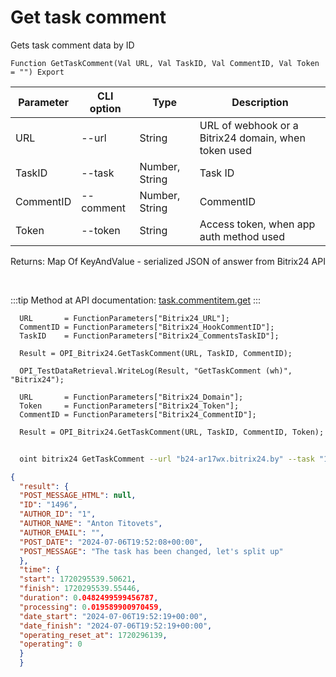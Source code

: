 ﻿---
sidebar_position: 2
---

# Get task comment
 Gets task comment data by ID



`Function GetTaskComment(Val URL, Val TaskID, Val CommentID, Val Token = "") Export`

  | Parameter | CLI option | Type | Description |
  |-|-|-|-|
  | URL | --url | String | URL of webhook or a Bitrix24 domain, when token used |
  | TaskID | --task | Number, String | Task ID |
  | CommentID | --comment | Number, String | CommentID |
  | Token | --token | String | Access token, when app auth method used |

  
  Returns:  Map Of KeyAndValue - serialized JSON of answer from Bitrix24 API

<br/>

:::tip
Method at API documentation: [task.commentitem.get](https://dev.1c-bitrix.ru/rest_help/tasks/task/commentitem/get.php)
:::
<br/>


```bsl title="Code example"
  URL       = FunctionParameters["Bitrix24_URL"];
  CommentID = FunctionParameters["Bitrix24_HookCommentID"];
  TaskID    = FunctionParameters["Bitrix24_CommentsTaskID"];
  
  Result = OPI_Bitrix24.GetTaskComment(URL, TaskID, CommentID);
  
  OPI_TestDataRetrieval.WriteLog(Result, "GetTaskComment (wh)", "Bitrix24");
  
  URL       = FunctionParameters["Bitrix24_Domain"];
  Token     = FunctionParameters["Bitrix24_Token"];
  CommentID = FunctionParameters["Bitrix24_CommentID"];
  
  Result = OPI_Bitrix24.GetTaskComment(URL, TaskID, CommentID, Token);
```



```sh title="CLI command example"
    
  oint bitrix24 GetTaskComment --url "b24-ar17wx.bitrix24.by" --task "1082" --comment "2936" --token "fe3fa966006e9f06006b12e400000001000..."

```

```json title="Result"
{
  "result": {
  "POST_MESSAGE_HTML": null,
  "ID": "1496",
  "AUTHOR_ID": "1",
  "AUTHOR_NAME": "Anton Titovets",
  "AUTHOR_EMAIL": "",
  "POST_DATE": "2024-07-06T19:52:08+00:00",
  "POST_MESSAGE": "The task has been changed, let's split up"
  },
  "time": {
  "start": 1720295539.50621,
  "finish": 1720295539.55446,
  "duration": 0.0482499599456787,
  "processing": 0.019589900970459,
  "date_start": "2024-07-06T19:52:19+00:00",
  "date_finish": "2024-07-06T19:52:19+00:00",
  "operating_reset_at": 1720296139,
  "operating": 0
  }
  }
```
